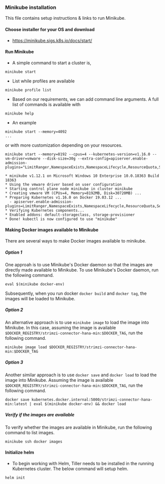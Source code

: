 ### Minikube installation

This file contains setup instructions & links to run Minikube.

#### Choose installer for your OS and download

- https://minikube.sigs.k8s.io/docs/start/

#### Run Minikube

- A simple command to start a cluster is,

```
minikube start
```

- List while profiles are available

```
minikube profile list
```

- Based on our requirements, we can add command line arguments. A full list of commands is available with

```
minikube help
```

- An example


```
minikube start --memory=4092
...
```

or with more customization depending on your resources.

```
minikube start --memory=8192 --cpus=4 --kubernetes-version=v1.16.0 --vm-driver=vmware --disk-size=30g --extra-config=apiserver.enable-admission-plugins="LimitRanger,NamespaceExists,NamespaceLifecycle,ResourceQuota,ServiceAccount,DefaultStorageClass,MutatingAdmissionWebhook"

* minikube v1.12.1 on Microsoft Windows 10 Enterprise 10.0.18363 Build 18363
* Using the vmware driver based on user configuration
* Starting control plane node minikube in cluster minikube
* Creating vmware VM (CPUs=4, Memory=8192MB, Disk=30720MB) ...
* Preparing Kubernetes v1.16.0 on Docker 19.03.12 ...
  - apiserver.enable-admission-plugins=LimitRanger,NamespaceExists,NamespaceLifecycle,ResourceQuota,ServiceAccount,DefaultStorageClass,MutatingAdmissionWebhook
* Verifying Kubernetes components...
* Enabled addons: default-storageclass, storage-provisioner
* Done! kubectl is now configured to use "minikube"
```

#### Making Docker images available to Minikube

There are several ways to make Docker images available to minikube.

##### Option 1

One approah is to use Minikube's Docker daemon so that the images are directly made available to Minikube. To use Minikube's Docker daemon,
run the following command.

```
eval $(minikube docker-env)
```

Subsequently, when you run docker `docker build` and `docker tag`, the images will be loaded to Minikube.


##### Option 2

An alternative approach is to use `minikube image` to load the image into Minikube. In this case, assuming the image
is available `$DOCKER_REGISTRY/strimzi-connector-hana-min:$DOCKER_TAG`, run the following command.
```
minikube image load $DOCKER_REGISTRY/strimzi-connector-hana-min:$DOCKER_TAG
```

##### Option 3

Another similar approach is to use `docker save` and `docker load` to load the image into Minikube. Assuming the image
is available `$DOCKER_REGISTRY/strimzi-connector-hana-min:$DOCKER_TAG`, run the following command.
```
docker save kubernetes.docker.internal:5000/strimzi-connector-hana-min:latest | eval $(minikube docker-env) && docker load
```

##### Verify if the images are available

To verify whether the images are available in Minikube, run the following command to list images.

```
minikube ssh docker images
```

#### Initialize helm

- To begin working with Helm, Tiller needs to be installed in the running Kubernetes cluster. The below command will setup helm.

```
helm init
```
